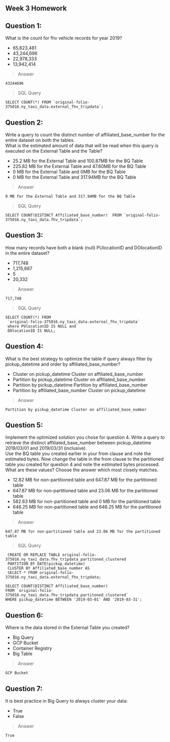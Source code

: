 ## Week 3 Homework

## Question 1:
What is the count for fhv vehicle records for year 2019?
- 65,623,481
- 43,244,696
- 22,978,333
- 13,942,414

> Answer
```
43244696
```
> SQL Query
```
SELECT COUNT(*) FROM `original-folio-375016.ny_taxi_data.external_fhv_tripdata`;
```
## Question 2:
Write a query to count the distinct number of affiliated_base_number for the entire dataset on both the tables.</br> 
What is the estimated amount of data that will be read when this query is executed on the External Table and the Table?

- 25.2 MB for the External Table and 100.87MB for the BQ Table
- 225.82 MB for the External Table and 47.60MB for the BQ Table
- 0 MB for the External Table and 0MB for the BQ Table
- 0 MB for the External Table and 317.94MB for the BQ Table 

> Answer
```
0 MB for the External Table and 317.94MB for the BQ Table 
```
> SQL Query
```
SELECT COUNT(DISTINCT Affiliated_base_number)  FROM `original-folio-375016.ny_taxi_data.fhv_tripdata`;
```
## Question 3:
How many records have both a blank (null) PUlocationID and DOlocationID in the entire dataset?
- 717,748
- 1,215,687
- 5
- 20,332

> Answer
```
717,748
```
> SQL Query
```
SELECT COUNT(*) FROM 
 `original-folio-375016.ny_taxi_data.external_fhv_tripdata` 
 where PUlocationID IS NULL and 
 DOlocationID IS NULL;
```

## Question 4:
What is the best strategy to optimize the table if query always filter by pickup_datetime and order by affiliated_base_number?
- Cluster on pickup_datetime Cluster on affiliated_base_number
- Partition by pickup_datetime Cluster on affiliated_base_number
- Partition by pickup_datetime Partition by affiliated_base_number
- Partition by affiliated_base_number Cluster on pickup_datetime
> Answer
```
Partition by pickup_datetime Cluster on affiliated_base_number
```
## Question 5:
Implement the optimized solution you chose for question 4. Write a query to retrieve the distinct affiliated_base_number between pickup_datetime 2019/03/01 and 2019/03/31 (inclusive).</br> 
Use the BQ table you created earlier in your from clause and note the estimated bytes. Now change the table in the from clause to the partitioned table you created for question 4 and note the estimated bytes processed. What are these values? Choose the answer which most closely matches.
- 12.82 MB for non-partitioned table and 647.87 MB for the partitioned table
- 647.87 MB for non-partitioned table and 23.06 MB for the partitioned table
- 582.63 MB for non-partitioned table and 0 MB for the partitioned table
- 646.25 MB for non-partitioned table and 646.25 MB for the partitioned table
> Answer
```
647.87 MB for non-partitioned table and 23.06 MB for the partitioned table
```
> SQL Query
```
 CREATE OR REPLACE TABLE original-folio-375016.ny_taxi_data.fhv_tripdata_partitoned_clustered
 PARTITION BY DATE(pickup_datetime)
 CLUSTER BY Affiliated_base_number AS
 SELECT * FROM original-folio-375016.ny_taxi_data.external_fhv_tripdata;
 
SELECT COUNT(DISTINCT Affiliated_base_number)
FROM `original-folio-375016.ny_taxi_data.fhv_tripdata_partitoned_clustered` 
WHERE pickup_datetime BETWEEN '2019-03-01' AND '2019-03-31';
```

## Question 6: 
Where is the data stored in the External Table you created?

- Big Query
- GCP Bucket
- Container Registry
- Big Table
> Answer
```
GCP Bucket
```

## Question 7:
It is best practice in Big Query to always cluster your data:
- True
- False

> Answer
```
True
```

